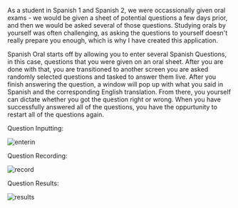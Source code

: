 As a student in Spanish 1 and Spanish 2, we were occassionally given oral exams - we would be given a sheet of potential questions a few days prior, and then we would be asked several of those questions. Studying orals by yourself was often challenging, as asking the questions to yourself doesn't really prepare you enough, which is why I have created this application.

Spanish Oral starts off by allowing you to enter several Spanish Questions, in this case, questions that you were given on an oral sheet. After you are done with that, you are transitioned to another screen you are asked randomly selected questions and tasked to answer them live. After you finish answering the question, a window will pop up with what you said in Spanish and the corresponding English translation. From there, you yourself can dictate whether you got the question right or wrong. When you have successfully answered all of the questions, you have the oppurtunity to restart all of the questions again. 

Question Inputting:

![enterin](https://github.com/GithubArnavSharma/SpanishOral/assets/77365987/9514c991-a750-444f-8743-aba7c6004cdb)

Question Recording:

![record](https://github.com/GithubArnavSharma/SpanishOral/assets/77365987/84325ea6-fbca-425d-9096-184d954e4e32)

Question Results:

![results](https://github.com/GithubArnavSharma/SpanishOral/assets/77365987/cec92cd2-d8f9-4ee6-9b5c-d8b637bd39e8)

